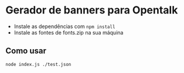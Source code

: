 # Gerador de banners para Opentalk

- Instale as dependências com `npm install`
- Instale as fontes de fonts.zip na sua máquina 

## Como usar

`node index.js ./test.json`
